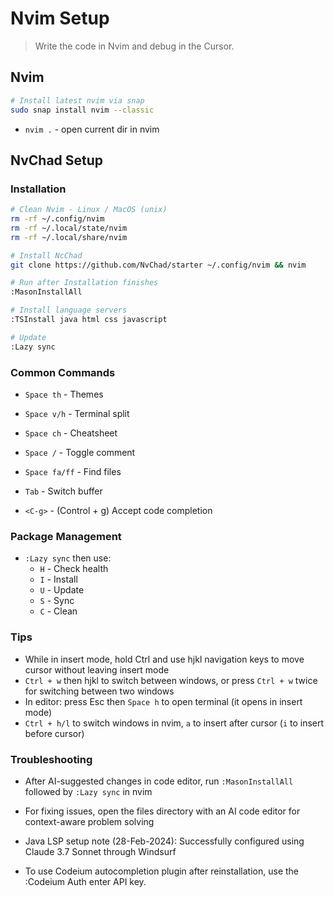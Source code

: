 # Nvim Setup

> Write the code in Nvim and debug in the Cursor.

## Nvim


```bash
# Install latest nvim via snap
sudo snap install nvim --classic
```

- `nvim .` - open current dir in nvim

## NvChad Setup

<!-- Section Separator -->

### Installation

```bash
# Clean Nvim - Linux / MacOS (unix)
rm -rf ~/.config/nvim
rm -rf ~/.local/state/nvim
rm -rf ~/.local/share/nvim

# Install NcChad
git clone https://github.com/NvChad/starter ~/.config/nvim && nvim

# Run after Installation finishes
:MasonInstallAll

# Install language servers
:TSInstall java html css javascript

# Update
:Lazy sync
```

### Common Commands

- `Space th` - Themes
- `Space v/h` - Terminal split
- `Space ch` - Cheatsheet
- `Space /` - Toggle comment
- `Space fa/ff` - Find files
- `Tab` - Switch buffer

- `<C-g>` - (Control + g) Accept code completion

### Package Management

- `:Lazy sync` then use:
  - `H` - Check health
  - `I` - Install
  - `U` - Update
  - `S` - Sync
  - `C` - Clean

### Tips

- While in insert mode, hold Ctrl and use hjkl navigation keys to move cursor without leaving insert mode
- `Ctrl + w` then hjkl to switch between windows, or press `Ctrl + w` twice for switching between two windows
- In editor: press Esc then `Space h` to open terminal (it opens in insert mode)
- `Ctrl + h/l` to switch windows in nvim, `a` to insert after cursor (`i` to insert before cursor)

### Troubleshooting

- After AI-suggested changes in code editor, run `:MasonInstallAll` followed by `:Lazy sync` in nvim
- For fixing issues, open the files directory with an AI code editor for context-aware problem solving
- Java LSP setup note (28-Feb-2024): Successfully configured using Claude 3.7 Sonnet through Windsurf

- To use Codeium autocompletion plugin after reinstallation, use the :Codeium Auth enter API key.
